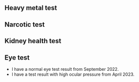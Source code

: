 ## Heavy metal test

## Narcotic test

## Kidney health test

## Eye test

- I have a normal eye test result from September 2022.
- I have a test result with high ocular pressure from April 2023.
